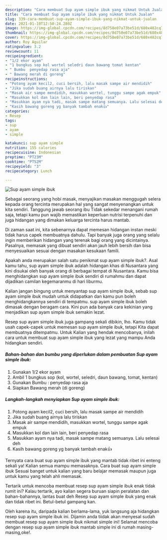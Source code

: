 ```yaml
---
description: "Cara membuat Sup ayam simple ibuk yang nikmat Untuk Jualan"
title: "Cara membuat Sup ayam simple ibuk yang nikmat Untuk Jualan"
slug: 339-cara-membuat-sup-ayam-simple-ibuk-yang-nikmat-untuk-jualan
date: 2021-01-10T12:50:24.280Z
image: https://img-global.cpcdn.com/recipes/8d758e07a73be51d/680x482cq70/sup-ayam-simple-ibuk-foto-resep-utama.jpg
thumbnail: https://img-global.cpcdn.com/recipes/8d758e07a73be51d/680x482cq70/sup-ayam-simple-ibuk-foto-resep-utama.jpg
cover: https://img-global.cpcdn.com/recipes/8d758e07a73be51d/680x482cq70/sup-ayam-simple-ibuk-foto-resep-utama.jpg
author: Roy Aguilar
ratingvalue: 3.2
reviewcount: 11
recipeingredient:
- "1/2 ekor ayam"
- "1 bungkus sop kol wortel seledri daun bawang tomat kentan"
- " Bumbu  penyedap rasa aja"
- " Bawang merah di goreng"
recipeinstructions:
- "Potong ayam kecil2, cuci bersih, lalu masak sampe air mendidih"
- "Jika sudah buang airnya lalu tiriskan"
- "Masak air sampe mendidih, masukkan wortel, tunggu sampe agak empuk"
- "Masukkan kol dan lain lain, beri penyedap rasa"
- "Masukkan ayam nya tadi, masak sampe matang semuanya. Lalu selesai deh"
- "Kasih bawang goreng yg banyak tambah enak👍"
categories:
- Resep
tags:
- sup
- ayam
- simple

katakunci: sup ayam simple 
nutrition: 155 calories
recipecuisine: Indonesian
preptime: "PT23M"
cooktime: "PT52M"
recipeyield: "3"
recipecategory: Lunch

---
```



![Sup ayam simple ibuk](https://img-global.cpcdn.com/recipes/8d758e07a73be51d/680x482cq70/sup-ayam-simple-ibuk-foto-resep-utama.jpg)

Sebagai seorang yang hobi masak, menyajikan masakan menggugah selera kepada orang tercinta merupakan hal yang sangat menyenangkan untuk kita sendiri. Tanggung jawab seorang ibu Tidak sekedar menangani rumah saja, tetapi kamu pun wajib memastikan keperluan nutrisi terpenuhi dan juga hidangan yang dimakan keluarga tercinta harus mantab.

Di zaman  saat ini, kita sebenarnya dapat memesan hidangan instan meski tidak harus capek membuatnya dahulu. Tapi banyak juga orang yang selalu ingin memberikan hidangan yang terenak bagi orang yang dicintainya. Pasalnya, memasak yang dibuat sendiri akan jauh lebih bersih dan bisa menyesuaikan sesuai dengan masakan kesukaan famili. 



Apakah anda merupakan salah satu penikmat sup ayam simple ibuk?. Asal kamu tahu, sup ayam simple ibuk adalah hidangan khas di Nusantara yang kini disukai oleh banyak orang di berbagai tempat di Nusantara. Kamu bisa menghidangkan sup ayam simple ibuk sendiri di rumahmu dan dapat dijadikan camilan kegemaranmu di hari liburmu.

Kalian jangan bingung untuk menyantap sup ayam simple ibuk, sebab sup ayam simple ibuk mudah untuk didapatkan dan kamu pun boleh menghidangkannya sendiri di tempatmu. sup ayam simple ibuk boleh dimasak dengan beragam cara. Kini pun ada banyak cara kekinian yang menjadikan sup ayam simple ibuk semakin lezat.

Resep sup ayam simple ibuk juga gampang sekali dibikin, lho. Kamu tidak usah capek-capek untuk memesan sup ayam simple ibuk, tetapi Kita dapat membuatnya ditempatmu. Untuk Kalian yang hendak mencobanya, inilah cara untuk membuat sup ayam simple ibuk yang lezat yang mampu Anda hidangkan sendiri.

<!--inarticleads1-->

##### Bahan-bahan dan bumbu yang diperlukan dalam pembuatan Sup ayam simple ibuk:

1. Gunakan 1/2 ekor ayam
1. Ambil 1 bungkus sop (kol, wortel, seledri, daun bawang, tomat, kentan)
1. Gunakan  Bumbu : penyedap rasa aja
1. Siapkan  Bawang merah (di goreng)




<!--inarticleads2-->

##### Langkah-langkah menyiapkan Sup ayam simple ibuk:

1. Potong ayam kecil2, cuci bersih, lalu masak sampe air mendidih
1. Jika sudah buang airnya lalu tiriskan
1. Masak air sampe mendidih, masukkan wortel, tunggu sampe agak empuk
1. Masukkan kol dan lain lain, beri penyedap rasa
1. Masukkan ayam nya tadi, masak sampe matang semuanya. Lalu selesai deh
1. Kasih bawang goreng yg banyak tambah enak👍




Ternyata cara buat sup ayam simple ibuk yang mantab tidak ribet ini enteng sekali ya! Kalian semua mampu memasaknya. Cara buat sup ayam simple ibuk Sesuai banget untuk kalian yang baru belajar memasak maupun juga untuk kamu yang telah ahli memasak.

Tertarik untuk mencoba membuat resep sup ayam simple ibuk enak tidak rumit ini? Kalau tertarik, ayo kalian segera buruan siapin peralatan dan bahan-bahannya, lantas buat deh Resep sup ayam simple ibuk yang enak dan tidak ribet ini. Betul-betul gampang kan. 

Oleh karena itu, daripada kalian berlama-lama, yuk langsung aja hidangkan resep sup ayam simple ibuk ini. Dijamin anda tiidak akan menyesal sudah membuat resep sup ayam simple ibuk nikmat simple ini! Selamat mencoba dengan resep sup ayam simple ibuk mantab simple ini di rumah masing-masing,oke!.

